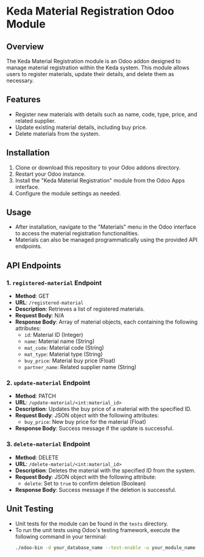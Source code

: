 # Keda Material Registration Odoo Module

## Overview
The Keda Material Registration module is an Odoo addon designed to manage material registration within the Keda system. This module allows users to register materials, update their details, and delete them as necessary.

## Features
- Register new materials with details such as name, code, type, price, and related supplier.
- Update existing material details, including buy price.
- Delete materials from the system.

## Installation
1. Clone or download this repository to your Odoo addons directory.
2. Restart your Odoo instance.
3. Install the "Keda Material Registration" module from the Odoo Apps interface.
4. Configure the module settings as needed.

## Usage
- After installation, navigate to the "Materials" menu in the Odoo interface to access the material registration functionalities.
- Materials can also be managed programmatically using the provided API endpoints.

## API Endpoints

### 1. `registered-material` Endpoint
- **Method**: GET
- **URL**: `/registered-material`
- **Description**: Retrieves a list of registered materials.
- **Request Body**: N/A
- **Response Body**: Array of material objects, each containing the following attributes:
  - `id`: Material ID (Integer)
  - `name`: Material name (String)
  - `mat_code`: Material code (String)
  - `mat_type`: Material type (String)
  - `buy_price`: Material buy price (Float)
  - `partner_name`: Related supplier name (String)

### 2. `update-material` Endpoint
- **Method**: PATCH
- **URL**: `/update-material/<int:material_id>`
- **Description**: Updates the buy price of a material with the specified ID.
- **Request Body**: JSON object with the following attributes:
  - `buy_price`: New buy price for the material (Float)
- **Response Body**: Success message if the update is successful.

### 3. `delete-material` Endpoint
- **Method**: DELETE
- **URL**: `/delete-material/<int:material_id>`
- **Description**: Deletes the material with the specified ID from the system.
- **Request Body**: JSON object with the following attribute:
  - `delete`: Set to `true` to confirm deletion (Boolean)
- **Response Body**: Success message if the deletion is successful.

## Unit Testing
- Unit tests for the module can be found in the `tests` directory.
- To run the unit tests using Odoo's testing framework, execute the following command in your terminal:
  ```bash
  ./odoo-bin -d your_database_name --test-enable -u your_module_name
